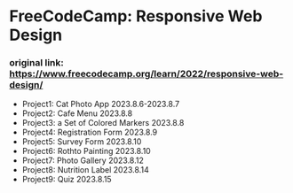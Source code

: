# FreeCodeCamp: Responsive Web Design

### original link: https://www.freecodecamp.org/learn/2022/responsive-web-design/

- Project1: Cat Photo App 2023.8.6-2023.8.7
- Project2: Cafe Menu 2023.8.8
- Project3: a Set of Colored Markers 2023.8.8
- Project4: Registration Form 2023.8.9
- Project5: Survey Form 2023.8.10
- Project6: Rothto Painting 2023.8.10
- Project7: Photo Gallery 2023.8.12
- Project8: Nutrition Label 2023.8.14
- Project9: Quiz 2023.8.15